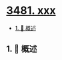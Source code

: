 # [3481. xxx](https://github.com/Tdahuyou/TNotes.leetcode/tree/main/notes/3481.%20xxx)

<!-- region:toc -->

- [1. 📝 概述](#1--概述)

<!-- endregion:toc -->

## 1. 📝 概述

